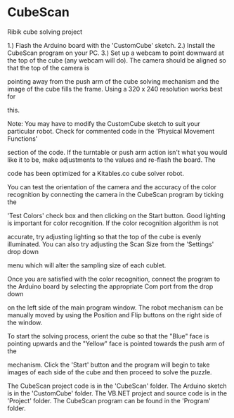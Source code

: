 # CubeScan
Ribik cube solving project

1.) Flash the Arduino board with the 'CustomCube' sketch.
2.) Install the CubeScan program on your PC.
3.) Set up a webcam to point downward at the top of the cube (any webcam will do). The camera should be aligned so that the top of the camera is 

pointing away from the push arm of the cube solving mechanism and the image of the cube fills the frame. Using a 320 x 240 resolution works best for 

this.

 Note: You may have to modify the CustomCube sketch to suit your particular robot. Check for commented code in the 'Physical Movement Functions' 

section of the code. If the turntable or push arm action isn't what you would like it to be, make adjustments to the values and re-flash the board. The 

code has been optimized for a Kitables.co cube solver robot.

 You can test the orientation of the camera and the accuracy of the color recognition by connecting the camera in the CubeScan program by ticking the 

'Test Colors' check box and then clicking on the Start button. Good lighting is important for color recognition. If the color recognition algorithm is not 

accurate, try adjusting lighting so that the top of the cube is evenly illuminated. You can also try adjusting the Scan Size from the 'Settings' drop down 

menu which will alter the sampling size of each cublet.
 
 Once you are satisfied with the color recognition, connect the program to the Arduino board by selecting the appropriate Com port from the drop down 

on the left side of the main program window.
The robot mechanism can be manually moved by using the Position and Flip buttons on the right side of the window.

 To start the solving process, orient the cube so that the "Blue" face is pointing upwards and the "Yellow" face is pointed towards the push arm of the 

mechanism. Click the 'Start' button and the program will begin to take images of each side of the cube and then proceed to solve the puzzle.


The CubeScan project code is in the 'CubeScan' folder. 
The Arduino sketch is in the 'CustomCube' folder.
The VB.NET project and source code is in the 'Project' folder.
The CubeScan program can be found in the 'Program' folder.
